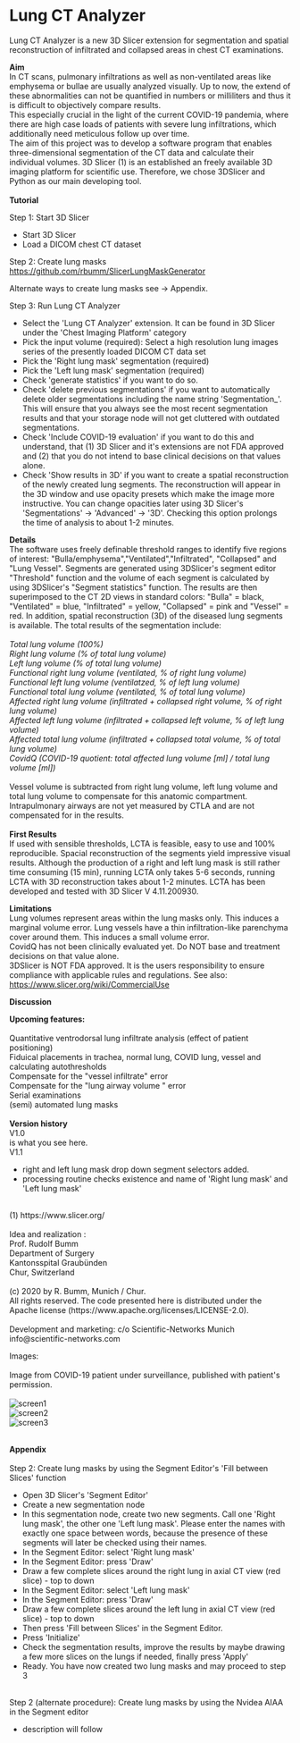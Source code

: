 # Lung CT Analyzer

Lung CT Analyzer is a new 3D Slicer extension for segmentation and spatial reconstruction of infiltrated and collapsed areas in chest CT examinations. 

<b>Aim </b><br>
In CT scans, pulmonary infiltrations as well as non-ventilated areas like emphysema or bullae are usually analyzed visually. 
Up to now, the extend of these abnormalities can not be quantified in numbers or milliliters and thus it is difficult to objectively compare results.  
This especially crucial in the light of the current COVID-19 pandemia, where there are high case loads of patients with severe lung infiltrations, which additionally need meticulous follow up over time.   
The aim of this project was to develop a software program that enables three-dimensional segmentation of the CT data and calculate their individual volumes. 
3D Slicer (1) is an established an freely available 3D imaging platform for scientific use. Therefore, we chose 3DSlicer and Python as our main developing tool.  
<br>
<b>Tutorial</b><br>

Step 1: Start 3D Slicer
<ul>
<li>Start 3D Slicer</li>
<li>Load a DICOM chest CT dataset</li>
</ul>

Step 2: Create lung masks 
https://github.com/rbumm/SlicerLungMaskGenerator

Alternate ways to create lung masks see -> Appendix.  
  
Step 3: Run Lung CT Analyzer

<ul>
<li>Select the 'Lung CT Analyzer' extension. It can be found in 3D Slicer under the 'Chest Imaging Platform' category </li>
<li>Pick the input volume (required): Select a high resolution lung images series of the presently loaded DICOM CT data set  </li>
<li>Pick the 'Right lung mask' segmentation (required) </li>
<li>Pick the 'Left lung mask' segmentation (required)</li>
<li>Check 'generate statistics' if you want to do so. </li>
<li>Check 'delete previous segmentations' if you want to automatically delete older segmentations including the name string 'Segmentation_'. This will ensure that you always see the most recent segmentation results and that your storage node will not get cluttered with outdated segmentations.</li> 
<li>Check 'Include COVID-19 evaluation' if you want to do this and understand, that (1) 3D Slicer and it's extensions are not FDA approved and (2) that you do not intend to base clinical decisions on that values alone.  </li>
<li>Check 'Show results in 3D' if you want to create a spatial reconstruction of the newly created lung segments. The reconstruction will appear in the 3D window and use opacity presets which make the image more instructive. You can change opacities later using 3D Slicer's 'Segmentations' -> 'Advanced' -> '3D'. Checking this option prolongs the time of analysis to about 1-2 minutes.  </li>
</ul>

<b>Details</b><br>
The software uses freely definable threshold ranges to identify five regions of interest: "Bulla/emphysema","Ventilated","Infiltrated", "Collapsed" and "Lung Vessel". 
Segments are generated using 3DSlicer's segment editor "Threshold" function and the volume of each segment is calculated by using 3DSlicer's "Segment statistics" function. 
The results are then superimposed to the CT 2D views in standard colors: "Bulla" = black, "Ventilated" = blue, "Infiltrated" = yellow, "Collapsed" = pink and "Vessel" = red. 
In addition, spatial reconstruction (3D) of the diseased lung segments is available. The total results of the segmentation include:<br>
<br>
<i>Total lung volume (100%)<br>
Right lung volume (% of total lung volume)<br>
Left lung volume (% of total lung volume)<br>
Functional right lung volume (ventilated, % of right lung volume)<br>
Functional left lung volume (ventilatzed, % of left lung volume)<br>
Functional total lung volume (ventilated, % of total lung volume)<br>
Affected right lung volume (infiltrated + collapsed right volume, % of right lung volume)<br>
Affected left lung volume (infiltrated + collapsed left volume, % of left lung volume) <br>
Affected total lung volume (infiltrated + collapsed total volume, % of total lung volume) <br>
CovidQ (COVID-19 quotient: total affected lung volume [ml] /  total lung volume [ml]) <br></i><br>
Vessel volume is subtracted from right lung volume, left lung volume and total lung volume to compensate for this anatomic compartment.
Intrapulmonary airways are not yet measured by CTLA and are not compensated for in the results. <br>
<br>
<b>First Results</b><br>
If used with sensible thresholds, LCTA is feasible, easy to use and 100% reproducible. Spacial reconstruction of the segments yield impressive visual results.  Although the production of a right and left lung mask is still rather time consuming (15 min), running LCTA only takes 5-6 seconds, running LCTA with 3D reconstruction takes about 1-2  minutes. LCTA has been developed and tested with 3D Slicer V 4.11.200930. 

<b>Limitations</b><br>
Lung volumes represent areas within the lung masks only. This induces a marginal volume error. 
Lung vessels have a thin infiltration-like parenchyma cover around them. This induces a small volume error.  
CovidQ has not been clinically evaluated yet. Do NOT base and treatment decisions on that value alone.  
3DSlicer is NOT FDA approved. It is the users responsibility to ensure compliance with applicable rules and regulations. 
See also: https://www.slicer.org/wiki/CommercialUse

<b>Discussion</b><br>

<b>Upcoming features:</b><br> 
<br>
Quantitative ventrodorsal lung infiltrate analysis (effect of patient positioning)<br>
Fiduical placements in trachea, normal lung, COVID lung, vessel and calculating autothresholds<br>
Compensate for the "vessel infiltrate" error <br>
Compensate for the "lung airway volume " error <br>
Serial examinations<br>
(semi) automated lung masks<br>
<br>
<b>Version history</b><br>
V1.0 <br>
is what you see here. <br>
V1.1 <br>
- right and left lung mask drop down segment selectors added.    <br>
- processing routine checks existence and name of 'Right lung mask' and 'Left lung mask'<br>

<br>
(1) https://www.slicer.org/
<br>
<br>
Idea and realization :<br> 
Prof. Rudolf Bumm<br>
Department of Surgery<br>
Kantonsspital Graubünden<br>
Chur, Switzerland<br>
<br>
(c) 2020 by R. Bumm, Munich / Chur.<br> 
All rights reserved. The code presented here is distributed under the Apache license (https://www.apache.org/licenses/LICENSE-2.0).<br> 
<br>
Development and marketing: c/o Scientific-Networks Munich<br>
info@scientific-networks.com<br>

Images: <br>
<br>
Image from COVID-19 patient under surveillance, published with patient's permission.<br>
<br>
![screen1](https://user-images.githubusercontent.com/18140094/98554410-f5ddd600-22a0-11eb-9196-b9223c8ada3f.jpg)
<br>
![screen2](https://user-images.githubusercontent.com/18140094/98554914-9207dd00-22a1-11eb-9bae-7f537a765cc3.jpg)
<br>
![screen3](https://user-images.githubusercontent.com/18140094/98555178-e6ab5800-22a1-11eb-8cbf-7dfa3e346b43.jpg)

<br>
<b>Appendix</b> 
<br>
<br>
Step 2: Create lung masks by using the Segment Editor's 'Fill between Slices' function

<ul>
  <li>Open 3D Slicer's 'Segment Editor'</li>
  <li>Create a new segmentation node</li>
  <li>In this segmentation node, create two new segments. Call one 'Right lung mask', the other one 'Left lung mask'. Please enter the names with exactly one space between words, because the presence of these segments will later be checked using their names.</li>  
  <li>In the Segment Editor:  select 'Right lung mask' </li>
  <li>In the Segment Editor:  press 'Draw' </li>
  <li>Draw a few complete slices around the right lung in axial CT view (red slice) - top to down </li>
  <li>In the Segment Editor:  select 'Left lung mask' </li>
  <li>In the Segment Editor:  press 'Draw' </li>
  <li>Draw a few complete slices around the left lung in axial CT view (red slice) - top to down</li>
  <li>Then press 'Fill between Slices' in the Segment Editor. </li>
  <li>Press 'Initialize'</li>
  <li>Check the segmentation results, improve the results by maybe drawing a few more slices on the lungs if needed, finally press 'Apply'</li>
  <li>Ready. You have now created two lung masks and may proceed to step 3 </li>
</ul>
<br>  
Step 2 (alternate procedure): Create lung masks by using the Nvidea AIAA in the Segment editor
<ul>
  <li>description will follow</li>
</ul>
